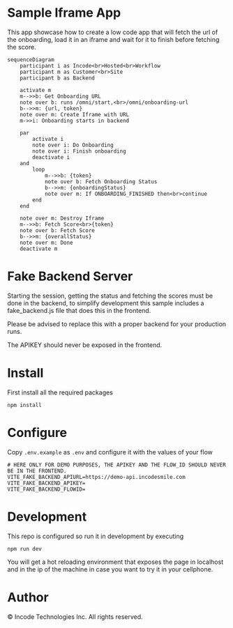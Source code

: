 # Sample Iframe App
This app showcase how to create a low code app that will fetch the
url of the onboarding, load it in an iframe and wait for it to finish
before fetching the score.

```mermaid
sequenceDiagram
    participant i as Incode<br>Hosted<br>Workflow
    participant m as Customer<br>Site
    participant b as Backend

    activate m
    m-->>b: Get Onboarding URL
    note over b: runs /omni/start,<br>/omni/onboarding-url
    b-->>m: {url, token}
    note over m: Create Iframe with URL
    m->>i: Onboarding starts in backend
    
    par
        activate i
        note over i: Do Onboarding
        note over i: Finish onboarding
        deactivate i
    and
        loop
            m-->>b: {token}
            note over b: Fetch Onboarding Status
            b-->>m: {onboardingStatus}
            note over m: If ONBOARDING_FINISHED then<br>continue
        end
    end
    
    note over m: Destroy Iframe
    m-->>b: Fetch Score<br>{token}
    note over b: Fetch Score
    b-->>m: {overallStatus}
    note over m: Done
    deactivate m
```

# Fake Backend Server
Starting the session, getting the status and fetching the scores must be
done in the backend, to simplify development this sample includes a
fake_backend.js file that does this in the frontend.

Please be advised to replace this with a proper backend for your
production runs.

The APIKEY should never be exposed in the frontend.

# Install
First install all the required packages
```
npm install
```

# Configure
Copy `.env.example` as `.env` and configure it with the values of your flow

```
# HERE ONLY FOR DEMO PURPOSES, THE APIKEY AND THE FLOW_ID SHOULD NEVER BE IN THE FRONTEND.
VITE_FAKE_BACKEND_APIURL=https://demo-api.incodesmile.com
VITE_FAKE_BACKEND_APIKEY=
VITE_FAKE_BACKEND_FLOWID=
```

# Development
This repo is configured so run it in development by executing
```
npm run dev
```

You will get a hot reloading environment that exposes the page in
localhost and in the ip of the machine in case you want to try it
in your cellphone.

# Author

© Incode Technologies Inc. All rights reserved.